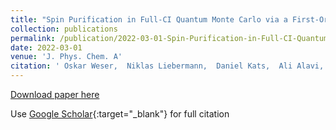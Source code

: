 ```yaml
---
title: "Spin Purification in Full-CI Quantum Monte Carlo via a First-Order Penalty Approach"
collection: publications
permalink: /publication/2022-03-01-Spin-Purification-in-Full-CI-Quantum-Monte-Carlo-via-a-First-Order-Penalty-Approach
date: 2022-03-01
venue: 'J. Phys. Chem. A'
citation: ' Oskar Weser,  Niklas Liebermann,  Daniel Kats,  Ali Alavi,  Giovanni Li, &quot;Spin Purification in Full-CI Quantum Monte Carlo via a First-Order Penalty Approach.&quot; J. Phys. Chem. A, 2022.'
---
```

[Download paper here](https://pubs.acs.org/doi/10.1021/acs.jpca.2c01338)

Use [Google Scholar](https://scholar.google.com/scholar?q=Spin+Purification+in+Full+CI+Quantum+Monte+Carlo+via+a+First+Order+Penalty+Approach){:target="_blank"} for full citation